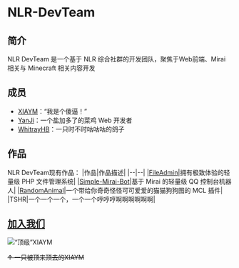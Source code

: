 # NLR-DevTeam
## 简介
NLR DevTeam 是一个基于 NLR 综合社群的开发团队，聚焦于Web前端、Mirai 相关与 Minecraft 相关内容开发
## 成员
- [XIAYM](//github.com/XIAYM-gh)：“我是个傻逼！”
- [YanJi](//yanji.pro)：一个盐加多了的菜鸡 Web 开发者
- [WhitrayHB](//whitrayhb.top)：一只时不时咕咕咕的鸽子
## 作品
NLR DevTeam现有作品：
|作品|作品描述|
|--|--|
|[FileAdmin](https://github.com/NLR-DevTeam/FileAdmin)|拥有极致体验的轻量级 PHP 文件管理系统|
|[Simple-Mirai-Bot](https://github.com/NLR-DevTeam/Simple-Mirai-Bot)|基于 Mirai 的轻量级 QQ 控制台机器人|
|[RandomAnimal](https://github.com/NLR-DevTeam/RandomAnimals)|一个带给你奇奇怪怪可可爱爱的猫猫狗狗图的 MCL 插件| 
|TSHR|一个一个一个，一个一个哼哼哼啊啊啊啊啊啊|

## [加入我们](https://nlr.simsoft.top)
![“顶级”XIAYM](https://github.com/NLR-DevTeam/.github/blob/main/profile/%E9%A1%B6XIAYM.gif)

~~↑ 一只被顶来顶去的XIAYM~~
